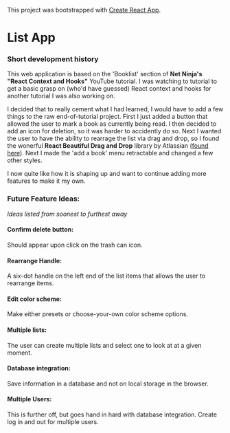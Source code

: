 This project was bootstrapped with [Create React App](https://github.com/facebook/create-react-app).

# List App


### Short development history

This web application is based on the 'Booklist' section of **Net Ninja's "React Context and Hooks"** YouTube tutorial. I was watching to tutorial to get a basic grasp on (who'd have guessed) React context and hooks for another tutorial I was also working on.

I decided that to really cement what I had learned, I would have to add a few things to the raw end-of-tutorial project. First I just added a button that allowed the user to mark a book as currently being read. I then decided to add an icon for deletion, so it was harder to accidently do so. Next I wanted the user to have the ability to rearrage the list via drag and drop, so I found the wonerful **React Beautiful Drag and Drop** library by Atlassian ([found here](https://github.com/atlassian/react-beautiful-dnd)). Next I made the 'add a book' menu retractable and changed a few other styles.

I now quite like how it is shaping up and want to continue adding more features to make it my own.


### Future Feature Ideas:
*Ideas listed from soonest to furthest away*

#### Confirm delete button:
Should appear upon click on the trash can icon.

#### Rearrange Handle:
A six-dot handle on the left end of the list items that allows the user to rearrange items.

#### Edit color scheme:
Make either presets or choose-your-own color scheme options.

#### Multiple lists:
The user can create multiple lists and select one to look at at a given moment.

#### Database integration:
Save information in a database and not on local storage in the browser.

#### Multiple Users:
This is further off, but goes hand in hard with database integration. Create log in and out for multiple users.
